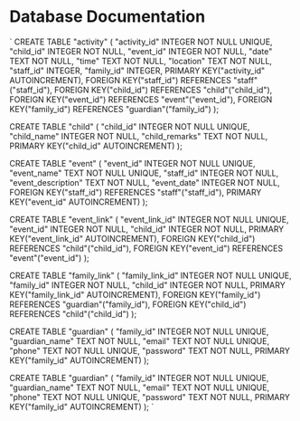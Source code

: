 # Database Documentation
`
CREATE TABLE "activity" (
	"activity_id"	INTEGER NOT NULL UNIQUE,
	"child_id"	INTEGER NOT NULL,
	"event_id"	INTEGER NOT NULL,
	"date"	TEXT NOT NULL,
	"time"	TEXT NOT NULL,
	"location"	TEXT NOT NULL,
	"staff_id"	INTEGER,
	"family_id"	INTEGER,
	PRIMARY KEY("activity_id" AUTOINCREMENT),
	FOREIGN KEY("staff_id") REFERENCES "staff"("staff_id"),
	FOREIGN KEY("child_id") REFERENCES "child"("child_id"),
	FOREIGN KEY("event_id") REFERENCES "event"("event_id"),
	FOREIGN KEY("family_id") REFERENCES "guardian"("family_id")
);

CREATE TABLE "child" (
	"child_id"	INTEGER NOT NULL UNIQUE,
	"child_name"	INTEGER NOT NULL,
	"child_remarks"	TEXT NOT NULL,
	PRIMARY KEY("child_id" AUTOINCREMENT)
);

CREATE TABLE "event" (
	"event_id"	INTEGER NOT NULL UNIQUE,
	"event_name"	TEXT NOT NULL UNIQUE,
	"staff_id"	INTEGER NOT NULL,
	"event_description"	TEXT NOT NULL,
	"event_date"	INTEGER NOT NULL,
	FOREIGN KEY("staff_id") REFERENCES "staff"("staff_id"),
	PRIMARY KEY("event_id" AUTOINCREMENT)
);

CREATE TABLE "event_link" (
	"event_link_id"	INTEGER NOT NULL UNIQUE,
	"event_id"	INTEGER NOT NULL,
	"child_id"	INTEGER NOT NULL,
	PRIMARY KEY("event_link_id" AUTOINCREMENT),
	FOREIGN KEY("child_id") REFERENCES "child"("child_id"),
	FOREIGN KEY("event_id") REFERENCES "event"("event_id")
);

CREATE TABLE "family_link" (
	"family_link_id"	INTEGER NOT NULL UNIQUE,
	"family_id"	INTEGER NOT NULL,
	"child_id"	INTEGER NOT NULL,
	PRIMARY KEY("family_link_id" AUTOINCREMENT),
	FOREIGN KEY("family_id") REFERENCES "guardian"("family_id"),
	FOREIGN KEY("child_id") REFERENCES "child"("child_id")
);

CREATE TABLE "guardian" (
	"family_id"	INTEGER NOT NULL UNIQUE,
	"guardian_name"	TEXT NOT NULL,
	"email"	TEXT NOT NULL UNIQUE,
	"phone"	TEXT NOT NULL UNIQUE,
	"password"	TEXT NOT NULL,
	PRIMARY KEY("family_id" AUTOINCREMENT)
);

CREATE TABLE "guardian" (
	"family_id"	INTEGER NOT NULL UNIQUE,
	"guardian_name"	TEXT NOT NULL,
	"email"	TEXT NOT NULL UNIQUE,
	"phone"	TEXT NOT NULL UNIQUE,
	"password"	TEXT NOT NULL,
	PRIMARY KEY("family_id" AUTOINCREMENT)
);
`